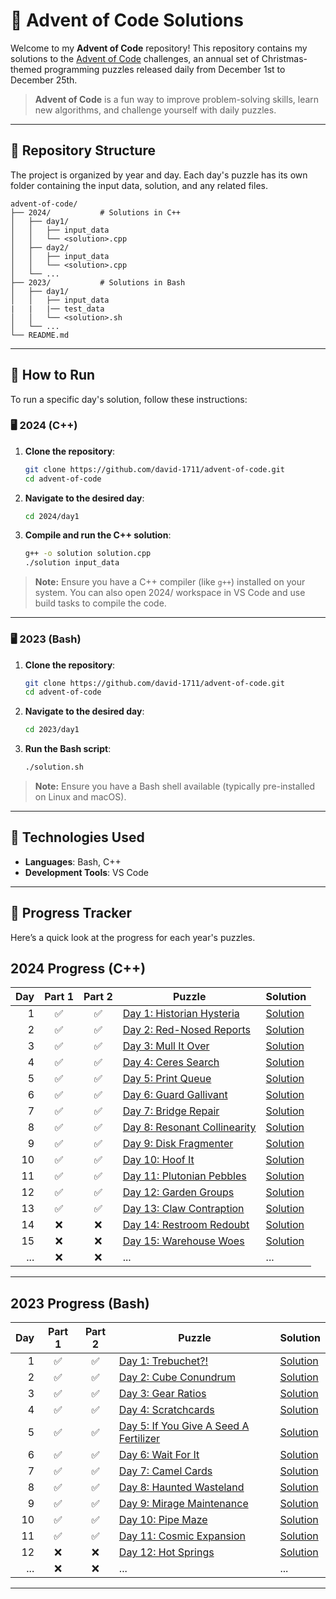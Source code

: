 # 🎄 Advent of Code Solutions

Welcome to my **Advent of Code** repository! This repository contains my solutions to the [Advent of Code](https://adventofcode.com/) challenges, an annual set of Christmas-themed programming puzzles released daily from December 1st to December 25th.

> **Advent of Code** is a fun way to improve problem-solving skills, learn new algorithms, and challenge yourself with daily puzzles.

---

## 📁 Repository Structure

The project is organized by year and day. Each day's puzzle has its own folder containing the input data, solution, and any related files. 

```
advent-of-code/
├── 2024/           # Solutions in C++
│   ├── day1/
│   │   ├── input_data
│   │   └── <solution>.cpp
│   ├── day2/
│   │   ├── input_data
│   │   └── <solution>.cpp
│   └── ...
├── 2023/           # Solutions in Bash
│   ├── day1/
│   │   ├── input_data
|   |   |── test_data
│   │   └── <solution>.sh
│   └── ...
└── README.md
```

---

## 🚀 How to Run

To run a specific day's solution, follow these instructions:

### 🖥️ **2024 (C++)**

1. **Clone the repository**:
   ```bash
   git clone https://github.com/david-1711/advent-of-code.git
   cd advent-of-code
   ```

2. **Navigate to the desired day**:
   ```bash
   cd 2024/day1
   ```

3. **Compile and run the C++ solution**:
   ```bash
   g++ -o solution solution.cpp
   ./solution input_data
   ```

> **Note:** Ensure you have a C++ compiler (like `g++`) installed on your system. You can also open 2024/ workspace in VS Code and use build tasks to compile the code.

---

### 🖥️ **2023 (Bash)**

1. **Clone the repository**:
   ```bash
   git clone https://github.com/david-1711/advent-of-code.git
   cd advent-of-code
   ```

2. **Navigate to the desired day**:
   ```bash
   cd 2023/day1
   ```

3. **Run the Bash script**:
   ```bash
   ./solution.sh
   ```

> **Note:** Ensure you have a Bash shell available (typically pre-installed on Linux and macOS).

---

## 🧰 Technologies Used

- **Languages**: Bash, C++
- **Development Tools**: VS Code

---

## 📅 Progress Tracker

Here’s a quick look at the progress for each year's puzzles.

## 2024 Progress (C++)
| Day  | Part 1  | Part 2  | Puzzle                                         | Solution                            |
|-----:|:-------:|:-------:|------------------------------------------------|-------------------------------------|
|  1   | ✅      | ✅      | [Day 1: Historian Hysteria](https://adventofcode.com/2024/day/1)  | [Solution](2024/day1/) |
|  2   | ✅      | ✅      | [Day 2: Red-Nosed Reports](https://adventofcode.com/2024/day/2)  | [Solution](2024/day2/) |
|  3   | ✅      | ✅      | [Day 3: Mull It Over](https://adventofcode.com/2024/day/3)  | [Solution](2024/day3/) |
|  4   | ✅      | ✅      | [Day 4: Ceres Search](https://adventofcode.com/2024/day/4)  | [Solution](2024/day4/) |
|  5   | ✅      | ✅      | [Day 5: Print Queue](https://adventofcode.com/2024/day/5)  | [Solution](2024/day5/) |
|  6   | ✅      | ✅      | [Day 6: Guard Gallivant](https://adventofcode.com/2024/day/6)  | [Solution](2024/day6/) |
|  7   | ✅      | ✅      | [Day 7: Bridge Repair](https://adventofcode.com/2024/day/7)  | [Solution](2024/day7/) |
|  8   | ✅      | ✅      | [Day 8: Resonant Collinearity](https://adventofcode.com/2024/day/8)  | [Solution](2024/day8/) |
|  9   | ✅      | ✅      | [Day 9: Disk Fragmenter](https://adventofcode.com/2024/day/9)  | [Solution](2024/day9/) |
|  10   | ✅      | ✅      | [Day 10: Hoof It](https://adventofcode.com/2024/day/10)  | [Solution](2024/day10/) |
|  11   | ✅      | ✅      | [Day 11: Plutonian Pebbles](https://adventofcode.com/2024/day/11)  | [Solution](2024/day11/) |
|  12   | ✅      | ✅      | [Day 12: Garden Groups](https://adventofcode.com/2024/day/12)  | [Solution](2024/day12/) |
|  13   | ✅      | ✅      | [Day 13: Claw Contraption](https://adventofcode.com/2024/day/13)  | [Solution](2024/day13/) |
|  14   | ❌      | ❌      | [Day 14: Restroom Redoubt](https://adventofcode.com/2024/day/14)  | [Solution](2024/day14/) |
|  15   | ❌      | ❌      | [Day 15: Warehouse Woes](https://adventofcode.com/2024/day/15)  | [Solution](2024/day15/) |
| ...  | ❌     | ❌     | ...                        | ...                                            | ...         |

---

## 2023 Progress (Bash)
| Day  | Part 1  | Part 2  | Puzzle                                         | Solution                            |
|-----:|:-------:|:-------:|------------------------------------------------|-------------------------------------|
|  1   | ✅      | ✅      | [Day 1: Trebuchet?!](https://adventofcode.com/2023/day/1)  | [Solution](2023/day1/)  |
|  2   | ✅      | ✅      | [Day 2: Cube Conundrum](https://adventofcode.com/2023/day/2)  | [Solution](2023/day2/)  |
|  3   | ✅      | ✅      | [Day 3: Gear Ratios](https://adventofcode.com/2023/day/3)  | [Solution](2023/day3/)  |
|  4   | ✅      | ✅      | [Day 4: Scratchcards](https://adventofcode.com/2023/day/4)  | [Solution](2023/day4/)  |
|  5   | ✅      | ✅      | [Day 5: If You Give A Seed A Fertilizer](https://adventofcode.com/2023/day/5)  | [Solution](2023/day5/)  |
|  6   | ✅      | ✅      | [Day 6: Wait For It](https://adventofcode.com/2023/day/6)  | [Solution](2023/day6/)  |
|  7   | ✅      | ✅      | [Day 7: Camel Cards](https://adventofcode.com/2023/day/7)  | [Solution](2023/day7/)  |
|  8   | ✅      | ✅      | [Day 8: Haunted Wasteland](https://adventofcode.com/2023/day/8)  | [Solution](2023/day8/)  |
|  9   | ✅      | ✅      | [Day 9: Mirage Maintenance](https://adventofcode.com/2023/day/9)  | [Solution](2023/day9/)  |
| 10   | ✅      | ✅      | [Day 10: Pipe Maze](https://adventofcode.com/2023/day/10) | [Solution](2023/day10/)  |
| 11   | ✅      | ✅      | [Day 11: Cosmic Expansion](https://adventofcode.com/2023/day/11) | [Solution](2023/day11/)  |
| 12   | ❌      | ❌      | [Day 12: Hot Springs](https://adventofcode.com/2023/day/12) | [Solution](2023/day12/)  |
| ...  | ❌     | ❌     | ...                        | ...                                            | ...         |

---
